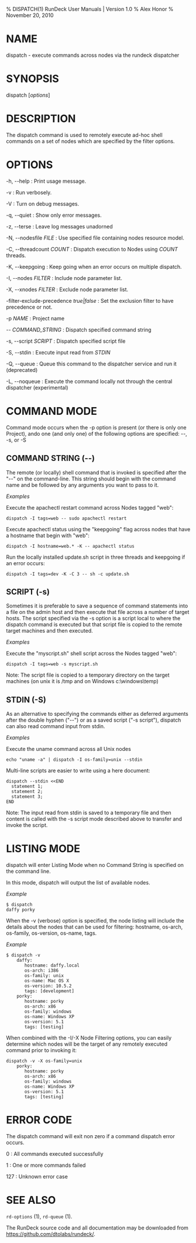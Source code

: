 % DISPATCH(1) RunDeck User Manuals | Version 1.0
% Alex Honor
% November 20, 2010

# NAME

dispatch - execute commands across nodes via the rundeck dispatcher

# SYNOPSIS

dispatch [*options*]

# DESCRIPTION

The dispatch command is used to remotely execute ad-hoc shell commands
on a set of nodes which are specified by the filter options.

# OPTIONS

-h, \--help
: Print usage message.

-v
: Run verbosely.

-V 
: Turn on debug messages.

-q, \--quiet
: Show only error messages.

-z, \--terse
: Leave log messages unadorned

-N, \--nodesfile *FILE*
: Use specified file containing nodes resource model.

-C, \--threadcount *COUNT*
: Dispatch execution to Nodes using *COUNT* threads.

-K, \--keepgoing
: Keep going when an error occurs on multiple dispatch.

-I, \--nodes *FILTER*
: Include node parameter list.

-X, \--xnodes *FILTER*
: Exclude node parameter list.

\-filter-exclude-precedence *true|false*
: Set the exclusion filter to have precedence or not.

-p *NAME*
: Project name

\-- *COMMAND_STRING*
: Dispatch specified command string

-s, \--script *SCRIPT*
: Dispatch specified script file

-S, \--stdin
: Execute input read from *STDIN*

-Q, \--queue
: Queue this command to the dispatcher service and run it (deprecated)

-L, \--noqueue
: Execute the command locally not through the central dispatcher (experimental)

# COMMAND MODE #

Command mode occurs when the -p option is present (or there is only
one Project), ando one (and only one) of the following options are
specified: \--, -s, or -S

## COMMAND STRING (\--) ##

The remote (or locally) shell command that is invoked is specified
after the "\--" on the command-line.
This string should begin with the command name and be followed by any
arguments you want to pass to it.

*Examples*

Execute the apachectl restart command across Nodes tagged "web":

    dispatch -I tags=web -- sudo apachectl restart

Execute apachectl status using the "keepgoing" flag across nodes that
have a hostname that begin with "web":

    dispatch -I hostname=web.* -K -- apachectl status

Run the locally installed update.sh script in three threads and
keepgoing if an error occurs:

    dispatch -I tags=dev -K -C 3 -- sh -c update.sh 

## SCRIPT (-s) ##

Sometimes it is preferable to save a sequence of command statements
into a file on the admin host and then execute that file across a
number of target hosts. The script specified via the -s option is a
script local to where the dispatch command is executed but that script
file is copied to the remote target machines and then executed.

*Examples*

Execute the "myscript.sh" shell script across the Nodes tagged "web":

    dispatch -I tags=web -s myscript.sh

Note: The script file is copied to a temporary directory on the target
machines (on unix it is /tmp and on Windows c:\windows\temp)

## STDIN (-S) ##

As an alternative to specifying the commands either as deferred
arguments after the double hyphen ("\--") or as a saved script ("-s
script"), dispatch can also read command input from stdin.

*Examples*

Execute the uname command across all Unix nodes

    echo "uname -a" | dispatch -I os-family=unix --stdin

Multi-line scripts are easier to write using a here document:

    dispatch --stdin <<END
      statement 1;
      statement 2;
      statement 3;
    END

Note: The input read from stdin is saved to a temporary file and then
content is called with the -s script mode described above to transfer and invoke the script.


# LISTING MODE #

dispatch will enter Listing Mode when no Command String is specified
on the command line.

In this mode, dispatch will output the list of available nodes.

*Example*

    $ dispatch
    daffy porky

When the -v (verbose) option is specified, the node listing will
include the details about the nodes that can be used for filtering:
hostname, os-arch, os-family, os-version, os-name, tags.

*Example*

    $ dispatch -v
        daffy:
           hostname: daffy.local
           os-arch: i386
           os-family: unix
           os-name: Mac OS X
           os-version: 10.5.2
           tags: [development]
        porky:
           hostname: porky
           os-arch: x86
           os-family: windows
           os-name: Windows XP
           os-version: 5.1
           tags: [testing]

When combined with the -I/-X Node Filtering options, you can easily
determine which nodes will be the target of any remotely executed
command prior to invoking it:

    dispatch -v -X os-family=unix
        porky:
           hostname: porky
           os-arch: x86
           os-family: windows
           os-name: Windows XP
           os-version: 5.1
           tags: [testing]

# ERROR CODE
The dispatch command will exit non zero if a command dispatch error
occurs.

0
: All commands executed successfully

1
: One or more commands failed

127
: Unknown error case
   
# SEE ALSO

`rd-options` (1), `rd-queue` (1).

The RunDeck source code and all documentation may be downloaded from
<https://github.com/dtolabs/rundeck/>.
